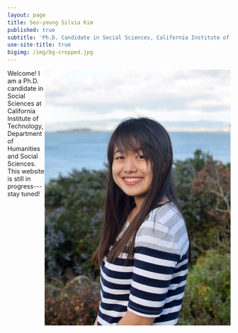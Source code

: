```yaml
---
layout: page
title: Seo-young Silvia Kim
published: true
subtitle: 'Ph.D. Candidate in Social Sciences, California Institute of Technology'
use-site-title: true
bigimg: /img/bg-cropped.jpg
---
```

<img style="float:right" src="./img/profile-sysilviakim-raw-resized.jpg" />

Welcome! I am a Ph.D. candidate in Social Sciences at California Institute of Technology, Department of Humanities and Social Sciences. This website is still in progress---stay tuned!
